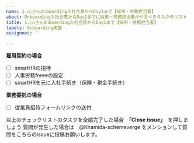 ```yaml
---
name: 1.○○さんOnboarding入社合意からDay1まで【採用・労務担当者】
about: Onboarding入社合意からDay1までに採用・労務担当者がやるべきタスクのリスト
title: 1.○○さんOnboarding入社合意からDay1まで【採用・労務担当者】
labels: Onboarding実施
assignees: ''

---
```


**雇用契約の場合**

- [ ] smartHRの招待
- [ ] 人事労務freeeの設定
- [ ] smartHRを元に入社手続き（保険・税金手続き）

**業務委託の場合**

- [ ] 従業員招待フォームリンクの送付

以上のチェックリストのタスクを全部完了した場合　**「Close issue」**　を押しましょう
質問が発生した場合は　@Khamida-schemeverge をメンションして質問をこちらのissueに投稿お願いします。

